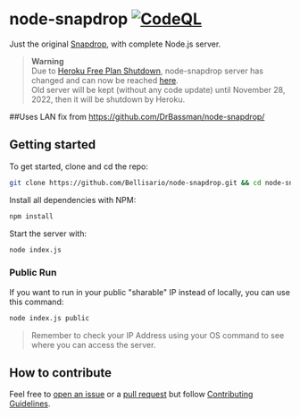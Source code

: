 # node-snapdrop [![CodeQL](https://github.com/Bellisario/node-snapdrop/actions/workflows/codeql-analysis.yml/badge.svg)](https://github.com/Bellisario/node-snapdrop/actions/workflows/codeql-analysis.yml)

Just the original [Snapdrop](https://github.com/RobinLinus/Snapdrop), with complete Node.js server.

> **Warning**\
> Due to [Heroku Free Plan Shutdown](https://github.com/Bellisario/node-snapdrop/issues/15), node-snapdrop server has changed and can now be reached [here](https://node-snapdrop.onrender.com).\
> Old server will be kept (without any code update) until November 28, 2022, then it will be shutdown by Heroku.

##Uses LAN fix from https://github.com/DrBassman/node-snapdrop/
## Getting started

To get started, clone and cd the repo:

```bash
git clone https://github.com/Bellisario/node-snapdrop.git && cd node-snapdrop
```

Install all dependencies with NPM:

```bash
npm install
```

Start the server with:

```bash
node index.js
```

### Public Run

If you want to run in your public "sharable" IP instead of locally, you can use this command:

```bash
node index.js public
```

> Remember to check your IP Address using your OS command to see where you can access the server.

## How to contribute

Feel free to [open an issue](https://github.com/Bellisario/node-snapdrop/issues/new/choose) or a [pull request](https://github.com/Bellisario/node-snapdrop/pulls) but follow [Contributing Guidelines](https://github.com/Bellisario/node-snapdrop/blob/main/CONTRIBUTING.md).
